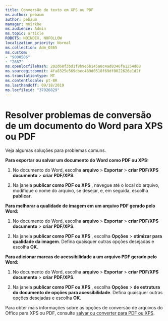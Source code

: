 ```yaml
---
title: Conversão de texto em XPS ou PDF
ms.author: pebaum
author: pebaum
manager: mnirkhe
ms.audience: Admin
ms.topic: article
ROBOTS: NOINDEX, NOFOLLOW
localization_priority: Normal
ms.collection: Adm_O365
ms.custom:
- "9000586"
- "2687"
ms.openlocfilehash: 202d68f3bd1f9b9e5b145a8c4ad8346fa1254d68
ms.sourcegitcommit: 4fa8325e569dbec489d0518f69df0022626e1d2f
ms.translationtype: MT
ms.contentlocale: pt-BR
ms.lasthandoff: 09/18/2019
ms.locfileid: "37026829"
---
```

# <a name="resolve-issues-converting-a-word-document-to-xps-or-pdf"></a>Resolver problemas de conversão de um documento do Word para XPS ou PDF

Veja algumas soluções para problemas comuns. 

**Para exportar ou salvar um documento do Word como PDF ou XPS:**

1. No documento do Word, escolha **arquivo** > **Exportar** > **criar PDF/XPS documento** > **criar PDF/XPS**.

2. Na janela **publicar como PDF ou XPS** , navegue até o local do arquivo, modifique o nome do arquivo, se desejar, e, em seguida, escolha **publicar**.

**Para melhorar a qualidade de imagem em um arquivo PDF gerado pelo Word:**

1. No documento do Word, escolha **arquivo** > **Exportar** > **criar PDF/XPS documento** > **criar PDF/XPS**.

2. Na janela **publicar como PDF ou XPS** , escolha **Opções** > **otimizar para qualidade da imagem**. Defina quaisquer outras opções desejadas e escolha **OK**. 

**Para adicionar marcas de acessibilidade a um arquivo PDF gerado pelo Word:**
 
1. No documento do Word, escolha **arquivo** > **Exportar** > **criar PDF/XPS documento** > **criar PDF/XPS**.

2. Na janela **publicar como PDF ou XPS** , escolha **Opções** > **de estrutura do documento de opções para acessibilidade**. Defina quaisquer outras opções desejadas e escolha **OK**.

Para obter mais informações sobre as opções de conversão de arquivos do Office para XPS ou PDF, consulte [salvar ou converter para PDF ou XPS](https://support.office.com/article/d85416c5-7d77-4fd6-a216-6f4bf7c7c110).